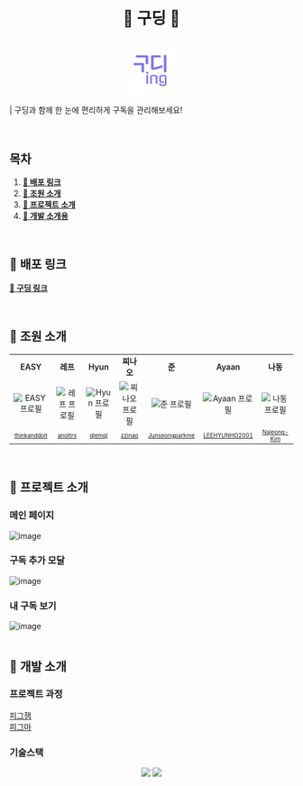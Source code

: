 <h1><p align="center">📮 구딩 📮<p></h1>
<p align="center">
  <img width="89" alt="구딩 로고" src="public/gooding_logo.png">
<!-- <img width="89" alt="image" src="https://user-images.githubusercontent.com/73640737/187012652-0b73952f-cc8e-414c-9fc7-43a340014fc5.png"> -->
</p>

| 구딩과 함께 한 눈에 편리하게 구독을 관리해보세요!

<br />

## 목차

1. [**📕 배포 링크**](#1)
2. [**📗 조원 소개**](#2)
3. [**📘 프로젝트 소개**](#3)
4. [**📙 개발 소개용**](#4)

<br />

<div id="1"></div>

## 📕 배포 링크

[**🔗 구딩 링크**](https://gooding.vercel.app/)

<br />

<div id="2"></div>

## 📗 조원 소개

<table>
  <tr style="font-weight: 600;">
    <td align="center">
      EASY
    </td>
    <td align="center">
      레프
    </td>
    <td align="center">
      Hyun
    </td>
    <td align="center">
      찌나오
    </td>
    <td align="center">
      준
    </td>
    <td align="center">
      Ayaan
    </td>
    <td align="center">
      나동
    </td>
  </tr>
  <tr>
    <td align="center" width="150px">
      <img src="https://github.com/thinkanddoit.png" alt="EASY 프로필"/>
    </td>
    <td align="center" width="150px">
      <img src="https://github.com/anottrx.png" alt="레프 프로필" />
    </td>
    <td align="center" width="150px">
      <img src="https://github.com/qlemql.png
" alt="Hyun 프로필" />
    </td>
    <td align="center" width="150px">
      <img src="https://github.com/zzinao.png
" alt="찌나오 프로필" />
    </td>
    <td align="center" width="150px">
      <img src="https://github.com/Junseongparkme.png" alt="준 프로필" />
    </td>
    <td align="center" width="150px">
      <img src="https://github.com/LEEHYUNHO2001.png" alt="Ayaan 프로필" />
    </td>
    <td align="center" width="150px">
      <img src="https://github.com/Najeong-Kim.png" alt="나동 프로필" />
    </td>
  </tr>
  <tr style="font-size: 10px;">
    <td align="center">
      <a href="https://github.com/thinkanddoit" target="_blank">
        thinkanddoit
      </a>
    </td>
    <td align="center">
      <a href="https://github.com/anottrx" target="_blank">
        anottrx
      </a>
    </td>
    <td align="center">
      <a href="https://github.com/qlemql" target="_blank">
        qlemql
      </a>
    </td>
    <td align="center">
      <a href="https://github.com/zzinao" target="_blank">
        zzinao
      </a>
    </td>
    <td align="center">
      <a href="https://github.com/Junseongparkme" target="_blank">
        Junseongparkme
    </td>
    <td align="center">
      <a href="https://github.com/LEEHYUNHO2001" target="_blank">
        LEEHYUNHO2001
      </a>
    </td>
    <td align="center">
      <a href="https://github.com/Najeong-Kim" target="_blank">
        Najeong-Kim
      </a>
    </td>
  </tr>
</table>


<!-- |                             EASY                             |                          레프                           |                          Hyun                          |                         찌나오                         |                               준                               |                             Ayaan                             |                            나동                             |
| :----------------------------------------------------------: | :-----------------------------------------------------: | :----------------------------------------------------: | :----------------------------------------------------: | :------------------------------------------------------------: | :-----------------------------------------------------------: | :---------------------------------------------------------: |
| <img src="https://github.com/thinkanddoit.png" width="200"/> | <img src="https://github.com/anottrx.png" width="200"/> | <img src="https://github.com/qlemql.png" width="200"/> | <img src="https://github.com/zzinao.png" width="200"/> | <img src="https://github.com/Junseongparkme.png" width="200"/> | <img src="https://github.com/LEEHYUNHO2001.png" width="200"/> | <img src="https://github.com/Najeong-Kim.png" width="200"/> |
|       [@thinkanddoit](https://github.com/thinkanddoit)       |         [@anottrx](https://github.com/anottrx)          |          [@qlemql](https://github.com/qlemql)          |          [@zzinao](https://github.com/zzinao)          |      [@Junseongparkme](https://github.com/Junseongparkme)      |      [@LEEHYUNHO2001](https://github.com/LEEHYUNHO2001)       |       [@Najeong-Kim](https://github.com/Najeong-Kim)        | -->

<br />

<div id="3"></div>

## 📘 프로젝트 소개

### 메인 페이지

<img width="474" alt="image" src="https://user-images.githubusercontent.com/73640737/187012811-d229299e-c45a-46ad-9cae-f67b50153220.png">

### 구독 추가 모달

<img width="439" alt="image" src="https://user-images.githubusercontent.com/73640737/187012846-9ebecdf6-b4d0-4023-88d9-bf5845ece529.png">

### 내 구독 보기

<img width="492" alt="image" src="https://user-images.githubusercontent.com/73640737/187012859-c3e995b7-d6f3-4231-9558-66e77397c54a.png">


<br />
<br />

<div id="4"></div>

## 📙 개발 소개

### 프로젝트 과정

[피그잼](https://www.figma.com/file/TkcVY7Nj8J1mNupusqx24h/%ED%85%8C%EC%98%A4%EC%9D%98-%EC%8A%A4%ED%94%84%EB%A6%B0%ED%8A%B8-11%EA%B8%B0---3%EC%A1%B0-%3C%EA%B5%AC%EB%94%A9%3E?node-id=0%3A1)      
[피그마](https://www.figma.com/file/R70yYITQdYefeDgaZzL8tI/%EA%B5%AC%EB%94%A9?node-id=0%3A1)

### 기술스택

<div align="center">
  <img src="https://img.shields.io/badge/TypeScript-3178C6?style=flat-square&logo=typescript&logoColor=white"/>
  <img src="https://img.shields.io/badge/React-61DAFB?style=flat-square&logo=React&logoColor=white"/><br>
  <!-- <img src="https://img.shields.io/badge/Jest-C21325?style=flat-square&logo=Jest&logoColor=white"/>
  <img src="https://img.shields.io/badge/React%20Testing%20Library-121212?style=flat-square&logo=Testing Library&logoColor=E33332"/> -->
</div>

<br />
<br />
